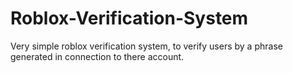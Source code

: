 # Roblox-Verification-System
Very simple roblox verification system, to verify users by a phrase generated in connection to there account.
